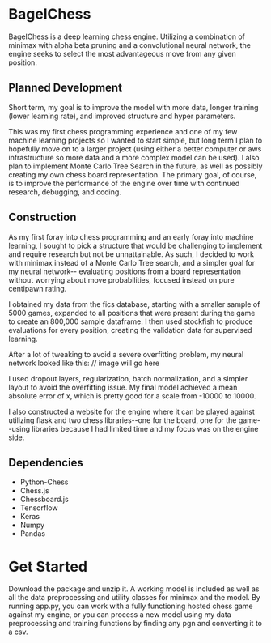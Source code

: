 # BagelChess
BagelChess is a deep learning chess engine. Utilizing a combination of minimax with alpha beta pruning and a convolutional neural network, the engine seeks to select the most advantageous move from any given position.

## Planned Development
Short term, my goal is to improve the model with more data, longer training (lower learning rate), and improved structure and hyper parameters. 

This was my first chess programming experience and one of my few machine learning projects so I wanted to start simple, but long term I plan to hopefully move on to a larger project (using either a better computer or aws infrastructure so more data and a more complex model can be used). I also plan to implement Monte Carlo Tree Search in the future, as well as possibly creating my own chess board representation. The primary goal, of course, is to improve the performance of the engine over time with continued research, debugging, and coding.

## Construction
As my first foray into chess programming and an early foray into machine learning, I sought to pick a structure that would be challenging to implement and require research but not be unnattainable. As such, I decided to work with minimax instead of a Monte Carlo Tree search, and a simpler goal for my neural network-- evaluating positions from a board representation without worrying about move probabilities, focused instead on pure centipawn rating.

I obtained my data from the fics database, starting with a smaller sample of 5000 games, expanded to all positions that were present during the game to create an 800,000 sample dataframe. I then used stockfish to produce evaluations for every position, creating the validation data for supervised learning.

After a lot of tweaking to avoid a severe overfitting problem, my neural network looked like this:
// image will go here

I used dropout layers, regularization, batch normalization, and a simpler layout to avoid the overfitting issue. My final model achieved a mean absolute error of x, which is pretty good for a scale from -10000 to 10000. 

I also constructed a website for the engine where it can be played against utilizing flask and two chess libraries--one for the board, one for the game--using libraries because I had limited time and my focus was on the engine side.

## Dependencies
- Python-Chess
- Chess.js
- Chessboard.js
- Tensorflow
- Keras
- Numpy
- Pandas

# Get Started
Download the package and unzip it. A working model is included as well as all the data preprocessing and utility classes for minimax and the model. By running app.py, you can work with a fully functioning hosted chess game against my engine, or you can process a new model using my data preprocessing and training functions by finding any pgn and converting it to a csv.